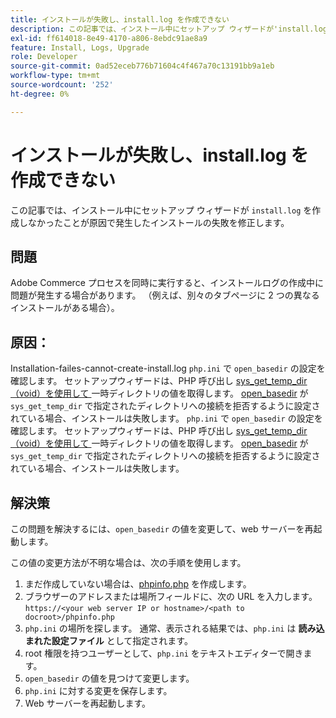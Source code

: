 ```yaml
---
title: インストールが失敗し、install.log を作成できない
description: この記事では、インストール中にセットアップ ウィザードが'install.log'を作成しなかったため、インストールに失敗した場合の解決策を示します。
exl-id: ff614018-8e49-4170-a806-8ebdc91ae8a9
feature: Install, Logs, Upgrade
role: Developer
source-git-commit: 0ad52eceb776b71604c4f467a70c13191bb9a1eb
workflow-type: tm+mt
source-wordcount: '252'
ht-degree: 0%

---
```


# インストールが失敗し、install.log を作成できない

この記事では、インストール中にセットアップ ウィザードが `install.log` を作成しなかったことが原因で発生したインストールの失敗を修正します。

## 問題

Adobe Commerce プロセスを同時に実行すると、インストールログの作成中に問題が発生する場合があります。 （例えば、別々のタブページに 2 つの異なるインストールがある場合）。

## 原因：

Installation-failes-cannot-create-install.log
`php.ini` で `open_basedir` の設定を確認します。 セットアップウィザードは、PHP 呼び出し [sys\_get\_temp\_dir （void）を使用して ](https://php.net/manual/en/function.sys-get-temp-dir.php) 一時ディレクトリの値を取得します。 [open\_basedir](http://php.net/manual/en/ini.core.php#ini.open-basedir) が `sys_get_temp_dir` で指定されたディレクトリへの接続を拒否するように設定されている場合、インストールは失敗します。
`php.ini` で `open_basedir` の設定を確認します。 セットアップウィザードは、PHP 呼び出し [sys\_get\_temp\_dir （void）を使用して ](https://php.net/manual/en/function.sys-get-temp-dir.php) 一時ディレクトリの値を取得します。 [open\_basedir](https://php.net/manual/en/ini.core.php#ini.open-basedir) が `sys_get_temp_dir` で指定されたディレクトリへの接続を拒否するように設定されている場合、インストールは失敗します。


## 解決策

この問題を解決するには、`open_basedir` の値を変更して、web サーバーを再起動します。

この値の変更方法が不明な場合は、次の手順を使用します。

1. まだ作成していない場合は、[phpinfo.php](https://devdocs.magento.com/guides/v2.3/install-gde/prereq/optional.html#install-optional-phpinfo) を作成します。
1. ブラウザーのアドレスまたは場所フィールドに、次の URL を入力します。`https://<your web server IP or hostname>/<path to docroot>/phpinfo.php`
1. `php.ini` の場所を探します。     通常、表示される結果では、`php.ini` は **読み込まれた設定ファイル** として指定されます。
1. root 権限を持つユーザーとして、`php.ini` をテキストエディターで開きます。
1. `open_basedir` の値を見つけて変更します。
1. `php.ini` に対する変更を保存します。
1. Web サーバーを再起動します。
